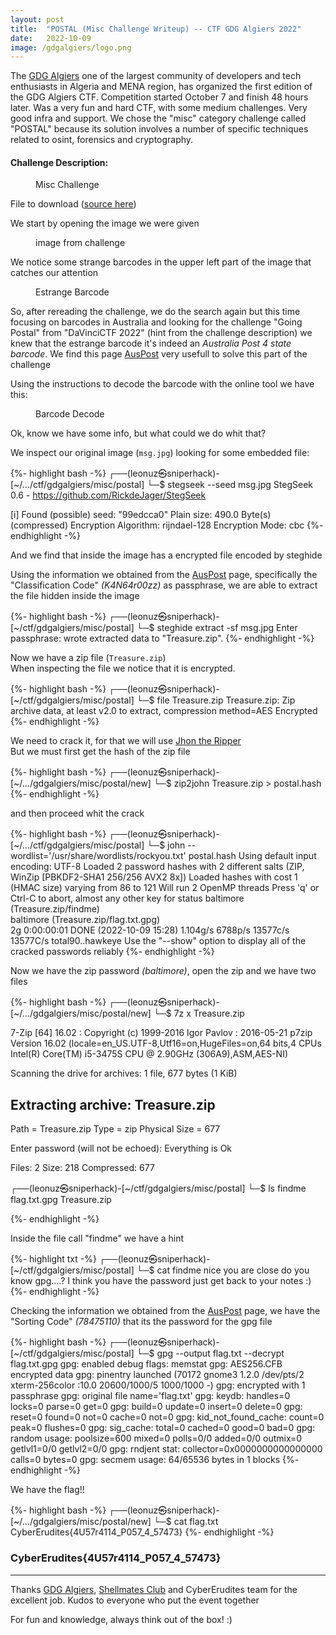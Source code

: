 ```yaml
---
layout: post
title:  "POSTAL (Misc Challenge Writeup) -- CTF GDG Algiers 2022"
date:   2022-10-09
image: /gdgalgiers/logo.png
---
```

<p class="intro"><span class="dropcap">T</span>he <a href="https://www.gdgalgiers.com//">GDG Algiers</a> one of the largest community of developers and tech enthusiasts in Algeria and MENA region, has organized the first edition of the GDG Algiers CTF. Competition started October 7 and finish 48 hours later. Was a very fun and hard CTF, with some medium challenges. Very good infra and support. We chose the "misc" category challenge called "POSTAL" because its solution involves a number of specific techniques related to osint, forensics and cryptography.</p>


#### Challenge Description: 

<figure>
        <img src="/assets/img/gdgalgiers/chall.png" alt="" />
        <figcaption>Misc Challenge</figcaption>
</figure>

File to download ([source here](https://raw.githubusercontent.com/leonuz/CTFs/main/stuff/msg.jpg))


We start by opening the image we were given

<figure>
        <img src="/assets/img/gdgalgiers/msg1.png" alt="" />
        <figcaption>image from challenge</figcaption>
</figure>

We notice some strange barcodes in the upper left part of the image that catches our attention

<figure>
        <img src="/assets/img/gdgalgiers/msg2.png" alt="" />
        <figcaption>Estrange Barcode</figcaption>
</figure>

So, after rereading the challenge, we do the search again but this time focusing on barcodes in Australia and looking for the challenge "Going Postal" from "DaVinciCTF 2022" (hint from the challenge description) we knew that the estrange barcode it's indeed an *Australia Post 4 state barcode*. 
We find this page [AusPost](http://bobcodes.weebly.com/auspost.html) very usefull to solve this part of the challenge 

Using the instructions to decode the barcode with the online tool we have this:

<figure>
        <img src="/assets/img/gdgalgiers/auspost.png" alt="" />
        <figcaption>Barcode Decode</figcaption>
</figure>

Ok, know we have some info, but what could we do whit that?

We inspect our original image (`msg.jpg`) looking for some embedded file:

{%- highlight bash -%}
┌──(leonuz㉿sniperhack)-[~/…/ctf/gdgalgiers/misc/postal]
└─$ stegseek --seed msg.jpg
StegSeek 0.6 - https://github.com/RickdeJager/StegSeek

[i] Found (possible) seed: "99edcca0"
        Plain size: 490.0 Byte(s) (compressed)
        Encryption Algorithm: rijndael-128
        Encryption Mode:      cbc
{%- endhighlight -%}

And we find that inside the image has a encrypted file encoded by steghide 

Using the information we obtained from the [AusPost](http://bobcodes.weebly.com/auspost.html) page, specifically the "Classification Code" *(K4N64r00zz)* as passphrase, we are able to extract the file hidden inside the image

{%- highlight bash -%}
┌──(leonuz㉿sniperhack)-[~/ctf/gdgalgiers/misc/postal]
└─$ steghide extract -sf msg.jpg
Enter passphrase:
wrote extracted data to "Treasure.zip".
{%- endhighlight -%}

Now we have a zip file (`Treasure.zip`)  
When inspecting the file we notice that it is encrypted.  

{%- highlight bash -%}
┌──(leonuz㉿sniperhack)-[~/ctf/gdgalgiers/misc/postal]
└─$ file Treasure.zip
Treasure.zip: Zip archive data, at least v2.0 to extract, compression method=AES Encrypted
{%- endhighlight -%}

We need to crack it, for that we will use [Jhon the Ripper](https://www.openwall.com/john)  
But we must first get the hash of the zip file  

{%- highlight bash -%}
┌──(leonuz㉿sniperhack)-[~/…/gdgalgiers/misc/postal/new]
└─$ zip2john Treasure.zip > postal.hash
{%- endhighlight -%}

and then proceed whit the crack

{%- highlight bash -%}
┌──(leonuz㉿sniperhack)-[~/…/ctf/gdgalgiers/misc/postal]
└─$ john --wordlist='/usr/share/wordlists/rockyou.txt' postal.hash 
Using default input encoding: UTF-8
Loaded 2 password hashes with 2 different salts (ZIP, WinZip [PBKDF2-SHA1 256/256 AVX2 8x])
Loaded hashes with cost 1 (HMAC size) varying from 86 to 121
Will run 2 OpenMP threads
Press 'q' or Ctrl-C to abort, almost any other key for status
baltimore        (Treasure.zip/findme)     
baltimore        (Treasure.zip/flag.txt.gpg)     
2g 0:00:00:01 DONE (2022-10-09 15:28) 1.104g/s 6788p/s 13577c/s 13577C/s total90..hawkeye
Use the "--show" option to display all of the cracked passwords reliably
{%- endhighlight -%}

Now we have the zip password *(baltimore)*, open the zip and we have two files

{%- highlight bash -%}
┌──(leonuz㉿sniperhack)-[~/…/gdgalgiers/misc/postal/new]
└─$ 7z x Treasure.zip

7-Zip [64] 16.02 : Copyright (c) 1999-2016 Igor Pavlov : 2016-05-21
p7zip Version 16.02 (locale=en_US.UTF-8,Utf16=on,HugeFiles=on,64 bits,4 CPUs Intel(R) Core(TM) i5-3475S CPU @ 2.90GHz (306A9),ASM,AES-NI)

Scanning the drive for archives:
1 file, 677 bytes (1 KiB)

Extracting archive: Treasure.zip
--
Path = Treasure.zip
Type = zip
Physical Size = 677


Enter password (will not be echoed):
Everything is Ok

Files: 2
Size:       218
Compressed: 677

┌──(leonuz㉿sniperhack)-[~/ctf/gdgalgiers/misc/postal]
└─$ ls
findme  flag.txt.gpg  Treasure.zip

{%- endhighlight -%}

Inside the file call "findme" we have a hint

{%- highlight txt -%}
┌──(leonuz㉿sniperhack)-[~/ctf/gdgalgiers/misc/postal]
└─$ cat findme
nice you are close
do you know gpg....?
I think you have the password just get back to your notes :)
{%- endhighlight -%}

Checking the information we obtained from the [AusPost](http://bobcodes.weebly.com/auspost.html) page, we have the "Sorting Code" *(78475110)* that its the password for the gpg file

{%- highlight bash -%}
┌──(leonuz㉿sniperhack)-[~/ctf/gdgalgiers/misc/postal]
└─$ gpg --output flag.txt --decrypt flag.txt.gpg 
gpg: enabled debug flags: memstat
gpg: AES256.CFB encrypted data
gpg: pinentry launched (70172 gnome3 1.2.0 /dev/pts/2 xterm-256color :10.0 20600/1000/5 1000/1000 -)
gpg: encrypted with 1 passphrase
gpg: original file name='flag.txt'
gpg: keydb: handles=0 locks=0 parse=0 get=0
gpg:        build=0 update=0 insert=0 delete=0
gpg:        reset=0 found=0 not=0 cache=0 not=0
gpg: kid_not_found_cache: count=0 peak=0 flushes=0
gpg: sig_cache: total=0 cached=0 good=0 bad=0
gpg: random usage: poolsize=600 mixed=0 polls=0/0 added=0/0
              outmix=0 getlvl1=0/0 getlvl2=0/0
gpg: rndjent stat: collector=0x0000000000000000 calls=0 bytes=0
gpg: secmem usage: 64/65536 bytes in 1 blocks
{%- endhighlight -%}

We have the flag!!

{%- highlight bash -%}
┌──(leonuz㉿sniperhack)-[~/…/gdgalgiers/misc/postal/new]
└─$ cat flag.txt
CyberErudites{4U57r4114_P057_4_57473}
{%- endhighlight -%}

### CyberErudites{4U57r4114_P057_4_57473}


- - -
Thanks [GDG Algiers](https://www.gdgalgiers.com/), [Shellmates Club](https://www.shellmates.club/) and CyberErudites team for the excellent job. Kudos to everyone who put the event together 

For fun and knowledge, always think out of the box! :)

<figure>
        <img src="/assets/img/gdgalgiers/score.png" alt="" />
</figure>

